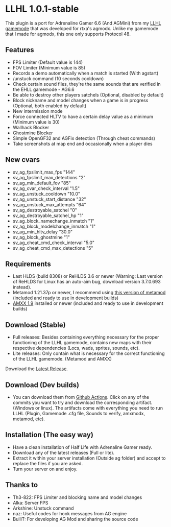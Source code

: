 # LLHL 1.0.1-stable
This plugin is a port for Adrenaline Gamer 6.6 (And AGMini) from my [LLHL gamemode](https://github.com/rtxa/agmodx/blob/master/valve/addons/amxmodx/scripting/agmodx_llhl.sma) that was developed for rtxa's agmodx.
Unlike my gamemode that I made for agmodx, this one only supports Protocol 48.

## Features
- FPS Limiter (Default value is 144)
- FOV Limiter (Minimum value is 85)
- Records a demo automatically when a match is started (With agstart)
- /unstuck command (10 seconds cooldown)
- Check certain sound files, they're the same sounds that are verified in the EHLL gamemode - AG6.6
- Be able to destroy other players satchels (Optional, disabled by default)
- Block nickname and model changes when a game is in progress (Optional, both enabled by default)
- New intermission mode
- Force connected HLTV to have a certain delay value as a minimum (Minimum value is 30)
- Wallhack Blocker
- Ghostmine Blocker
- Simple OpenGF32 and AGFix detection (Through cheat commands)
- Take screenshots at map end and occasionally when a player dies

## New cvars
- sv_ag_fpslimit_max_fps "144"
- sv_ag_fpslimit_max_detections "2"
- sv_ag_min_default_fov "85"
- sv_ag_cvar_check_interval "1.5"
- sv_ag_unstuck_cooldown "10.0"
- sv_ag_unstuck_start_distance "32"
- sv_ag_unstuck_max_attempts "64"
- sv_ag_destroyable_satchel "0"
- sv_ag_destroyable_satchel_hp "1"
- sv_ag_block_namechange_inmatch "1"
- sv_ag_block_modelchange_inmatch "1"
- sv_ag_min_hltv_delay "30.0"
- sv_ag_block_ghostmine "1"
- sv_ag_cheat_cmd_check_interval "5.0"
- sv_ag_cheat_cmd_max_detections "5"

## Requirements
- Last HLDS (build 8308) or ReHLDS 3.6 or newer (Warning: Last version of ReHLDS for Linux has an auto-aim bug, download version 3.7.0.693 instead).
- Metamod 1.21.37p or newer, I recommend using [this version of metamod](https://github.com/Solokiller/Metamod-P-CMake/releases/tag/v1.21p39) (included and ready to use in development builds)
- [AMXX 1.9](https://www.amxmodx.org/downloads-new.php) installed or newer (included and ready to use in development builds)

## Download (Stable)
- Full releases: Besides containing everything necessary for the proper functioning of the LLHL gamemode, contains new maps with their respective dependencies (Locs, wads, sprites, sounds, etc).
- Lite releases: Only contain what is necessary for the correct functioning of the LLHL gamemode. (Metamod and AMXX)

Download the [Latest Release](https://github.com/FlyingCat-X/llhl/releases/).

## Download (Dev builds)
- You can download them from [Github Actions](https://github.com/FlyingCat-X/llhl/actions). Click on any of the commits you want to try and download the corresponding artifact. (Windows or linux). The artifacts come with everything you need to run LLHL (Plugin, Gamemode .cfg file, Sounds to verify, amxmodx, metamod, etc).

## Installation (The easy way)
- Have a clean installation of Half Life with Adrenaline Gamer ready.
- Download any of the latest releases (Full or lite).
- Extract it within your server installation (Outside ag folder) and accept to replace the files if you are asked.
- Turn your server on and enjoy.

## Thanks to
- Th3-822: FPS Limiter and blocking name and model changes
- Alka: Server FPS
- Arkshine: Unstuck command
- naz: Useful codes for hook messages from AG engine
- BulliT: For developing AG Mod and sharing the source code
